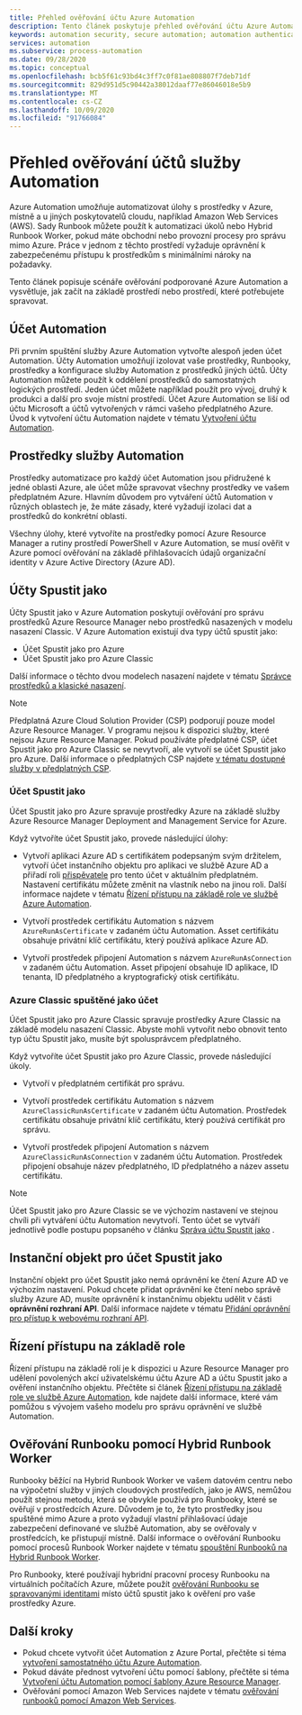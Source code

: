 ```yaml
---
title: Přehled ověřování účtu Azure Automation
description: Tento článek poskytuje přehled ověřování účtu Azure Automation.
keywords: automation security, secure automation; automation authentication
services: automation
ms.subservice: process-automation
ms.date: 09/28/2020
ms.topic: conceptual
ms.openlocfilehash: bcb5f61c93bd4c3ff7c0f81ae808807f7deb71df
ms.sourcegitcommit: 829d951d5c90442a38012daaf77e86046018e5b9
ms.translationtype: MT
ms.contentlocale: cs-CZ
ms.lasthandoff: 10/09/2020
ms.locfileid: "91766084"
---
```

# <a name="automation-account-authentication-overview"></a>Přehled ověřování účtů služby Automation

Azure Automation umožňuje automatizovat úlohy s prostředky v Azure, místně a u jiných poskytovatelů cloudu, například Amazon Web Services (AWS). Sady Runbook můžete použít k automatizaci úkolů nebo Hybrid Runbook Worker, pokud máte obchodní nebo provozní procesy pro správu mimo Azure. Práce v jednom z těchto prostředí vyžaduje oprávnění k zabezpečenému přístupu k prostředkům s minimálními nároky na požadavky.

Tento článek popisuje scénáře ověřování podporované Azure Automation a vysvětluje, jak začít na základě prostředí nebo prostředí, které potřebujete spravovat.

## <a name="automation-account"></a>Účet Automation

Při prvním spuštění služby Azure Automation vytvořte alespoň jeden účet Automation. Účty Automation umožňují izolovat vaše prostředky, Runbooky, prostředky a konfigurace služby Automation z prostředků jiných účtů. Účty Automation můžete použít k oddělení prostředků do samostatných logických prostředí. Jeden účet můžete například použít pro vývoj, druhý k produkci a další pro svoje místní prostředí. Účet Azure Automation se liší od účtu Microsoft a účtů vytvořených v rámci vašeho předplatného Azure. Úvod k vytvoření účtu Automation najdete v tématu [Vytvoření účtu Automation](automation-quickstart-create-account.md).

## <a name="automation-resources"></a>Prostředky služby Automation

Prostředky automatizace pro každý účet Automation jsou přidružené k jedné oblasti Azure, ale účet může spravovat všechny prostředky ve vašem předplatném Azure. Hlavním důvodem pro vytváření účtů Automation v různých oblastech je, že máte zásady, které vyžadují izolaci dat a prostředků do konkrétní oblasti.

Všechny úlohy, které vytvoříte na prostředky pomocí Azure Resource Manager a rutiny prostředí PowerShell v Azure Automation, se musí ověřit v Azure pomocí ověřování na základě přihlašovacích údajů organizační identity v Azure Active Directory (Azure AD).

## <a name="run-as-accounts"></a>Účty Spustit jako

Účty Spustit jako v Azure Automation poskytují ověřování pro správu prostředků Azure Resource Manager nebo prostředků nasazených v modelu nasazení Classic. V Azure Automation existují dva typy účtů spustit jako:

* Účet Spustit jako pro Azure
* Účet Spustit jako pro Azure Classic

Další informace o těchto dvou modelech nasazení najdete v tématu [Správce prostředků a klasické nasazení](../azure-resource-manager/management/deployment-models.md).

>[!NOTE]
>Předplatná Azure Cloud Solution Provider (CSP) podporují pouze model Azure Resource Manager. V programu nejsou k dispozici služby, které nejsou Azure Resource Manager. Pokud používáte předplatné CSP, účet Spustit jako pro Azure Classic se nevytvoří, ale vytvoří se účet Spustit jako pro Azure. Další informace o předplatných CSP najdete [v tématu dostupné služby v předplatných CSP](/azure/cloud-solution-provider/overview/azure-csp-available-services).

### <a name="run-as-account"></a>Účet Spustit jako

Účet Spustit jako pro Azure spravuje prostředky Azure na základě služby Azure Resource Manager Deployment and Management Service for Azure.

Když vytvoříte účet Spustit jako, provede následující úlohy:

* Vytvoří aplikaci Azure AD s certifikátem podepsaným svým držitelem, vytvoří účet instančního objektu pro aplikaci ve službě Azure AD a přiřadí roli [přispěvatele](../role-based-access-control/built-in-roles.md#contributor) pro tento účet v aktuálním předplatném. Nastavení certifikátu můžete změnit na vlastník nebo na jinou roli. Další informace najdete v tématu [Řízení přístupu na základě role ve službě Azure Automation](automation-role-based-access-control.md).

* Vytvoří prostředek certifikátu Automation s názvem `AzureRunAsCertificate` v zadaném účtu Automation. Asset certifikátu obsahuje privátní klíč certifikátu, který používá aplikace Azure AD.

* Vytvoří prostředek připojení Automation s názvem `AzureRunAsConnection` v zadaném účtu Automation. Asset připojení obsahuje ID aplikace, ID tenanta, ID předplatného a kryptografický otisk certifikátu.

### <a name="azure-classic-run-as-account"></a>Azure Classic spuštěné jako účet

Účet Spustit jako pro Azure Classic spravuje prostředky Azure Classic na základě modelu nasazení Classic. Abyste mohli vytvořit nebo obnovit tento typ účtu Spustit jako, musíte být spolusprávcem předplatného.

Když vytvoříte účet Spustit jako pro Azure Classic, provede následující úkoly.

* Vytvoří v předplatném certifikát pro správu.

* Vytvoří prostředek certifikátu Automation s názvem `AzureClassicRunAsCertificate` v zadaném účtu Automation. Prostředek certifikátu obsahuje privátní klíč certifikátu, který používá certifikát pro správu.

* Vytvoří prostředek připojení Automation s názvem `AzureClassicRunAsConnection` v zadaném účtu Automation. Prostředek připojení obsahuje název předplatného, ID předplatného a název assetu certifikátu.

>[!NOTE]
>Účet Spustit jako pro Azure Classic se ve výchozím nastavení ve stejnou chvíli při vytváření účtu Automation nevytvoří. Tento účet se vytváří jednotlivě podle postupu popsaného v článku [Správa účtu Spustit jako](manage-runas-account.md#create-a-run-as-account-in-azure-portal) .

## <a name="service-principal-for-run-as-account"></a>Instanční objekt pro účet Spustit jako

Instanční objekt pro účet Spustit jako nemá oprávnění ke čtení Azure AD ve výchozím nastavení. Pokud chcete přidat oprávnění ke čtení nebo správě služby Azure AD, musíte oprávnění k instančnímu objektu udělit v části **oprávnění rozhraní API**. Další informace najdete v tématu [Přidání oprávnění pro přístup k webovému rozhraní API](../active-directory/develop/quickstart-configure-app-access-web-apis.md#add-permissions-to-access-your-web-api).

## <a name="role-based-access-control"></a>Řízení přístupu na základě role

Řízení přístupu na základě rolí je k dispozici u Azure Resource Manager pro udělení povolených akcí uživatelskému účtu Azure AD a účtu Spustit jako a ověření instančního objektu. Přečtěte si článek [Řízení přístupu na základě role ve službě Azure Automation](automation-role-based-access-control.md), kde najdete další informace, které vám pomůžou s vývojem vašeho modelu pro správu oprávnění ve službě Automation.

## <a name="runbook-authentication-with-hybrid-runbook-worker"></a>Ověřování Runbooku pomocí Hybrid Runbook Worker

Runbooky běžící na Hybrid Runbook Worker ve vašem datovém centru nebo na výpočetní služby v jiných cloudových prostředích, jako je AWS, nemůžou použít stejnou metodu, která se obvykle používá pro Runbooky, které se ověřují v prostředcích Azure. Důvodem je to, že tyto prostředky jsou spuštěné mimo Azure a proto vyžadují vlastní přihlašovací údaje zabezpečení definované ve službě Automation, aby se ověřovaly v prostředcích, ke přistupují místně. Další informace o ověřování Runbooku pomocí procesů Runbook Worker najdete v tématu [spouštění Runbooků na Hybrid Runbook Worker](automation-hrw-run-runbooks.md).

Pro Runbooky, které používají hybridní pracovní procesy Runbooku na virtuálních počítačích Azure, můžete použít [ověřování Runbooku se spravovanými identitami](automation-hrw-run-runbooks.md#runbook-auth-managed-identities) místo účtů spustit jako k ověření pro vaše prostředky Azure.

## <a name="next-steps"></a>Další kroky

* Pokud chcete vytvořit účet Automation z Azure Portal, přečtěte si téma [vytvoření samostatného účtu Azure Automation](automation-create-standalone-account.md).
* Pokud dáváte přednost vytvoření účtu pomocí šablony, přečtěte si téma [Vytvoření účtu Automation pomocí šablony Azure Resource Manager](quickstart-create-automation-account-template.md).
* Ověřování pomocí Amazon Web Services najdete v tématu [ověřování runbooků pomocí Amazon Web Services](automation-config-aws-account.md).